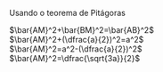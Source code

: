 Usando o teorema de Pitágoras

$\bar{AM}^2+\bar{BM}^2=\bar{AB}^2$\
$\bar{AM}^2+(\dfrac{a}{2})^2=a^2$\
$\bar{AM}^2=a^2-(\dfrac{a}{2})^2$\
$\bar{AM}^2=\dfrac{\sqrt{3a}}{2}$